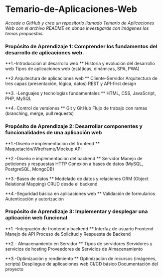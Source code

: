 # Temario-de-Aplicaciones-Web
*Accede a GitHub y crea un repositorio llamado Temario de Aplicaciones Web con el archivo README en donde investigarás con imágenes los temas propuestos.*  

### Propósito de Aprendizaje 1: Comprender los fundamentos del desarrollo de aplicaciones web.  
**1.-Introducción al desarrollo web **
</ins>Historia y evolución del desarrollo web </ins>
</ins>Tipos de aplicaciones web (estáticas, dinámicas, SPA, PWA)  </ins>

**2.Arquitectura de aplicaciones web **
</ins>Cliente-Servidor </ins>
</ins>Arquitectura de tres capas (presentación, lógica, datos) </ins>
</ins>REST y API-first design  </ins>

**3. -Lenguajes y tecnologías fundamentales **
</ins>HTML, CSS, JavaScript, PHP, MySQL</ins>

**4.-Control de versiones **
</ins>Git y GitHub </ins>
</ins>Flujo de trabajo con ramas (branching, merge, pull requests)  </ins>

### Propósito de Aprendizaje 2: Desarrollar componentes y funcionalidades de una aplicación web  
**1.-Diseño e implementación del frontend **
</ins>Maquetación/Wireframe/Mockup </ins>
</ins>API  </ins>

**2.-Diseño e implementación del backend **
</ins>Servidor </ins>
</ins>Manejo de peticiones y respuestas HTTP </ins>
</ins>Conexión a bases de datos (MySQL, PostgreSQL, MongoDB)  </ins>

**3.-Bases de datos **
</ins>Modelado de datos y relaciones </ins>
</ins>ORM (Object Relational Mapping) </ins>
</ins>CRUD desde el backend  </ins>

**4.-Seguridad básica en aplicaciones web **
</ins>Validación de formularios </ins>
</ins>Autenticación y autorización   </ins>

### Propósito de Aprendizaje 3: Implementar y desplegar una aplicación web funcional
**1. -Integración de frontend y backend **
</ins>Interfaz de usuario Frontend </ins>
</ins>Manejo de API </ins>
</ins>Proceso de Solicitud y Respuesta de Backend </ins> 

**2.- Almacenamiento en Servidor **
</ins>Tipos de servidores </ins>
</ins>Servidores y servicios de hosting </ins>
</ins>Proveedores de Servicios de Almacenamiento  </ins>

**3.-Optimización y rendimiento **
</ins>Optimización de recursos (imágenes, scripts) </ins>
</ins>Despliegue de aplicaciones web </ins>
</ins>CI/CD básico </ins>
</ins>Documentación del proyecto </ins>
